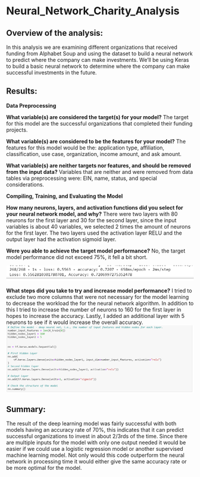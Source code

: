 # Neural_Network_Charity_Analysis

## Overview of the analysis: 
In this analysis we are examining different organizations that received funding from Alphabet Soup and using the dataset to build a neural network to predict where the company can make investments. We’ll be using Keras to build a basic neural network to determine where the company can make successful investments in the future.

## Results: 

**Data Preprocessing**

**What variable(s) are considered the target(s) for your model?**
The target for this model are the successful organizations that completed their funding projects.

**What variable(s) are considered to be the features for your model?**
The features for this model would be the: application type, affiliation, classification, use case, organization, income amount, and ask amount. 

**What variable(s) are neither targets nor features, and should be removed from the input data?**
Variables that are neither and were removed from data tables via preprocessing were: EIN, name, status, and special considerations.

**Compiling, Training, and Evaluating the Model**

**How many neurons, layers, and activation functions did you select for your neural network model, and why?**
There were two layers with 80 neurons for the first layer and 30 for the second layer, since the input variables is about 40 variables, we selected 2 times the amount of neurons for the first layer. The two layers used the activation layer RELU and the output layer had the activation sigmoid layer. 

**Were you able to achieve the target model performance?**
No, the target model performance did not exceed 75%, it fell a bit short.

![optimized_results](https://github.com/vanessaneang/Neural_Network_Charity_Analysis/blob/main/Resources/optimized_results.png)


**What steps did you take to try and increase model performance?**
I tried to exclude two more columns that were not necessary for the model learning to decrease the workload the for the neural network algorithm. In addition to this I tried to increase the number of neurons to 160 for the first layer in hopes to increase the accuracy. Lastly, I added an additional layer with 5 neurons to see if it would increase the overall accuracy.
![optimized_code](https://github.com/vanessaneang/Neural_Network_Charity_Analysis/blob/main/Resources/optimized_neural.png)


## Summary: 
The result of the deep learning model was fairly successful with both models having an accuracy rate of 70%, this indicates that it can predict successful organizations to invest in about 2/3rds of the time. Since there are multiple inputs for the model with only one output needed it would be easier if we could use a logistic regression model or another supervised machine learning model. Not only would this code outperform the neural network in processing time it would either give the same accuracy rate or be more optimal for the model.

